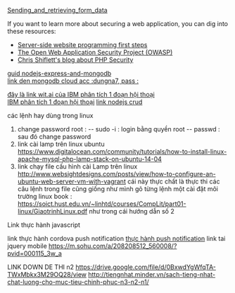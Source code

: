 <a href='https://developer.mozilla.org/en-US/docs/Learn/HTML/Forms/Sending_and_retrieving_form_data'>Sending_and_retrieving_form_data</a>
<p>If you want to learn more about securing a web application, you can dig into these resources:</p>
<ul>
 <li><a href="/en-US/docs/Learn/Server-side/First_steps">Server-side website programming first steps</a></li>
 <li><a title="https://www.owasp.org/index.php/Main_Page" href="https://www.owasp.org/index.php/Main_Page" rel="external" class="external external-icon">The Open Web Application Security Project (OWASP)</a></li>
 <li><a title="http://shiflett.org/" href="http://shiflett.org/" rel="external" class="external external-icon">Chris Shiflett's blog about PHP Security</a></li>
</ul>

<a href="https://zellwk.com/blog/crud-express-and-mongodb-2/">guid nodejs-express-and-mongodb</a> <br>
<a href= "https://mlab.com/databases/star-war-d/collections/quotes">link den mongodb cloud acc :dungna7, pass : </a>

<a href= "https://github.com/watson-developer-cloud/node-sdk/tree/master/examples/conversation_tone_analyzer_integration">đây là link wit.ai của IBM phân tích 1 đoạn hội thoại</a> <br>
<a href= "https://developer.ibm.com/watson/blog/2016/10/17/creating-a-compassionate-conversational-agent-using-watson-tone-analyzer-and-watson-conversation-services/">IBM phân tích 1 đoạn hội thoại</a>
<a href="https://www.djamware.com/post/58a91cdf80aca748640ce353/how-to-create-rest-api-easily-using-nodejs-expressjs-mongoosejs-and-mongodb">link nodejs crud</a>

các lệnh hay dùng trong linux
 1. change password root :
  -- sudo -i : login bằng quyền root 
  -- passwd : sau đó change password
 2. link cài lamp trên linux ubuntu
 https://www.digitalocean.com/community/tutorials/how-to-install-linux-apache-mysql-php-lamp-stack-on-ubuntu-14-04
 3. link chạy file cấu hình cài Lamp  trên linux
 http://www.websightdesigns.com/posts/view/how-to-configure-an-ubuntu-web-server-vm-with-vagrant
 cái này thực chất là thực thi các câu lệnh trong file cũng giống như mình gõ từng lệnh một cài đặt môi trường 
 linux book : https://soict.hust.edu.vn/~linhtd/courses/CompLit/part01-linux/GiaotrinhLinux.pdf
 như trong cái hướng dẫn số 2

Link thực hành javascript
<a href=”https://www.w3resource.com/javascript-exercises/javascript-object-exercises.php”></a>

link thực hành cordova push notification 
<a href="https://codesundar.com/lesson/phonegap-plugin-push/"> thực hành push notification</a>
link tai jquery mobile 
<a href= "https://jquerymobile.com/download/all/"></a>
 https://m.sohu.com/a/208208512_560008/?pvid=000115_3w_a
 
 LINK DOWN DE THI n2
 <a>https://drive.google.com/file/d/0BxwdYgWfqTA-TWxMbkx3M29OQ28/view</a>
 http://tiengnhat.minder.vn/sach-tieng-nhat-chat-luong-cho-muc-tieu-chinh-phuc-n3-n2-n1/
